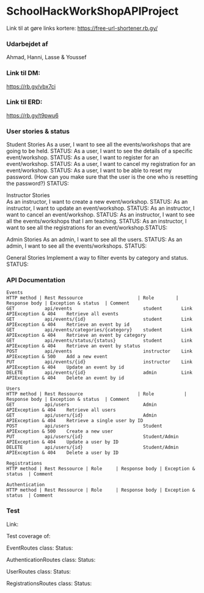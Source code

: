 # SchoolHackWorkShopAPIProject
Link til at gøre links kortere: https://free-url-shortener.rb.gy/
 
### Udarbejdet af 
Ahmad, Hanni, Lasse & Youssef

### Link til DM:
https://rb.gy/vbx7ci

### Link til ERD:
https://rb.gy/t9pwu6

### User stories & status

Student Stories
As a user, I want to see all the events/workshops that are going to be held.
STATUS:
As a user, I want to see the details of a specific event/workshop.
STATUS:
As a user, I want to register for an event/workshop.
STATUS:
As a user, I want to cancel my registration for an event/workshop.
STATUS:
As a user, I want to be able to reset my password.
(How can you make sure that the user is the one who is resetting the password?) 
STATUS:

Instructor Stories  
As an instructor, I want to create a new event/workshop.
STATUS:
As an instructor, I want to update an event/workshop.
STATUS:
As an instructor, I want to cancel an event/workshop.
STATUS:
As an instructor, I want to see all the events/workshops that I am teaching.
STATUS:
As an instructor, I want to see all the registrations for an event/workshop.STATUS:

Admin Stories
As an admin, I want to see all the users.
STATUS:
As an admin, I want to see all the events/workshops.
STATUS:

General Stories
Implement a way to filter events by category and status.
STATUS:

### API Documentation

    Events
    HTTP method | Rest Ressource                    | Role        | Response body | Exception & status  | Comment
    GET           api/events                          student       Link            APIException & 404    Retrieve all events
    GET           api/events/{id}                     student       Link            APIException & 404    Retrieve an event by id
    GET           api/events/categories/{category}    student       Link            APIException & 404    Retrieve an event by category
    GET           api/events/status/{status}          student       Link            APIException & 404    Retrieve an event by status
    POST          api/events                          instructor    Link            APIException & 500    Add a new event
    PUT           api/events/{id}                     instructor    Link            APIException & 404    Update an event by id
    DELETE        api/events/{id}                     admin         Link            APIException & 404    Delete an event by id

    Users
    HTTP method | Rest Ressource                    | Role           | Response body | Exception & status  | Comment
    GET           api/users                           Admin                            APIException & 404    Retrieve all users
    GET           api/users/{id}                      Admin                            APIException & 404    Retrieve a single user by ID
    POST          api/users                           Student                          APIException & 500    Create a new user
    PUT           api/users/{id}                      Student/Admin                    APIException & 404    Update a user by ID
    DELETE        api/users/{id}                      Student/Admin                    APIException & 404    Delete a user by ID

    Registrations
    HTTP method | Rest Ressource | Role     | Response body | Exception & status  | Comment

    Authentication
    HTTP method | Rest Ressource | Role     | Response body | Exception & status  | Comment

### Test
Link: 

Test coverage of:

EventRoutes class:
Status:

AuthenticationRoutes class:
Status:

UserRoutes class:
Status:

RegistrationsRoutes class:
Status: